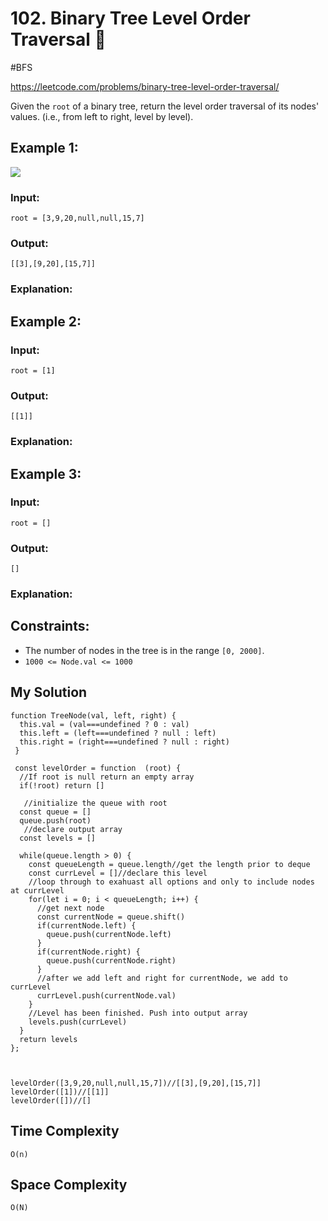 # 102. Binary Tree Level Order Traversal :star2:
#BFS

https://leetcode.com/problems/binary-tree-level-order-traversal/


Given the `root` of a binary tree, return the level order traversal of its nodes' values. (i.e., from left to right, level by level).
## Example 1:
![](https://assets.leetcode.com/uploads/2021/02/19/tree1.jpg)
### Input: 
`root = [3,9,20,null,null,15,7]`
### Output: 
`[[3],[9,20],[15,7]]`
### Explanation: 

## Example 2:

### Input: 
`root = [1]`
### Output: 
`[[1]]`
### Explanation: 

## Example 3:

### Input: 
`root = []`
### Output: 
`[]`
### Explanation: 

## Constraints:
- The number of nodes in the tree is in the range `[0, 2000]`.
- `1000 <= Node.val <= 1000`

## My Solution 
````
function TreeNode(val, left, right) {
  this.val = (val===undefined ? 0 : val)
  this.left = (left===undefined ? null : left)
  this.right = (right===undefined ? null : right)
 }
 
 const levelOrder = function  (root) {
  //If root is null return an empty array
  if(!root) return []
  
   //initialize the queue with root
  const queue = [] 
  queue.push(root)
   //declare output array
  const levels = [] 
  
  while(queue.length > 0) {
    const queueLength = queue.length//get the length prior to deque
    const currLevel = []//declare this level
    //loop through to exahuast all options and only to include nodes at currLevel
    for(let i = 0; i < queueLength; i++) {
      //get next node
      const currentNode = queue.shift()
      if(currentNode.left) {
        queue.push(currentNode.left)
      }
      if(currentNode.right) {
        queue.push(currentNode.right)
      }
      //after we add left and right for currentNode, we add to currLevel
      currLevel.push(currentNode.val)
    }
    //Level has been finished. Push into output array
    levels.push(currLevel) 
  }
  return levels
};



levelOrder([3,9,20,null,null,15,7])//[[3],[9,20],[15,7]]
levelOrder([1])//[[1]]
levelOrder([])//[]
````

## Time Complexity
`O(n)`

## Space Complexity
`O(N)`

